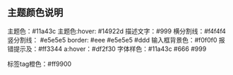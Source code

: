 ## 主题颜色说明
主题色：#11a43c
主题色:hover: #14922d
描述文字：#999
横分割线：#f4f4f4
竖分割线： #e5e5e5
border: #eee #e5e5e5 #ddd
输入框背景色：#f0f0f0
报错提示及：#ff3344
a:hover：#df2f30
字体样色：#11a43c #666 #999

标签tag橙色：#ff9900